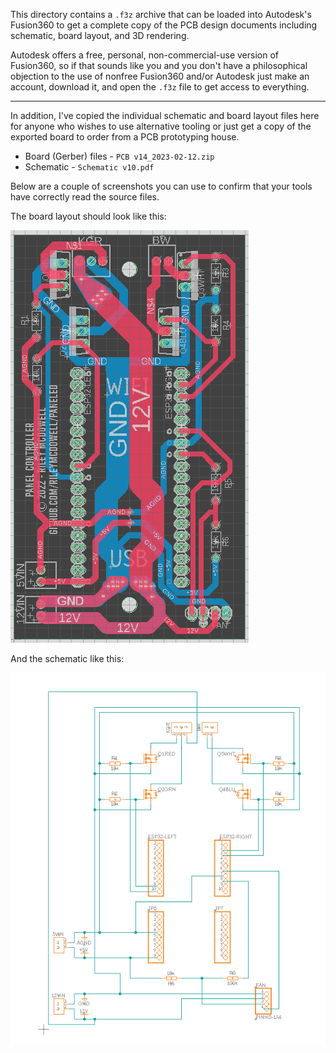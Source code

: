 This directory contains a `.f3z` archive that can be loaded into 
Autodesk's Fusion360 to get a complete copy of the PCB design documents
including schematic, board layout, and 3D rendering.

Autodesk offers a free, personal, non-commercial-use version of 
Fusion360, so if that sounds like you and you don't have a philosophical 
objection to the use of nonfree Fusion360 and/or Autodesk just make
an account, download it, and open the `.f3z` file to get access to
everything.

---

In addition, I've copied the individual schematic and board layout files
here for anyone who wishes to use alternative tooling or just get a 
copy of the exported board to order from a PCB prototyping house.

* Board (Gerber) files - `PCB v14_2023-02-12.zip`
* Schematic - `Schematic v10.pdf`

Below are a couple of screenshots you can use to confirm that your tools
have correctly read the source files.

The board layout should look like this:

<img src="Screenshot_20230212_044941.png">

And the schematic like this:

<img src="Screenshot 2023-02-12 165640.png">